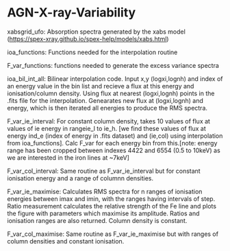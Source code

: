 # AGN-X-ray-Variability

xabsgrid_ufo: Absorption spectra generated by the xabs model (https://spex-xray.github.io/spex-help/models/xabs.html)

ioa_functions: Functions needed for the interpolation routine 

F_var_functions: functions needed to generate the excess variance spectra

ioa_bil_int_all: Bilinear interpolation code. Input x,y (logxi,lognh) and index of an energy value in the bin list and recieve a flux at this energy and ionisation/column density. Using flux at nearest (logxi,lognh) points in the .fits file for the interpolation. Genearates new flux at (logxi,lognh) and energy, which is then iterated all energies to produce the RMS spectra.

F_var_ie_interval: For constant column density, takes 10 values of flux at values of ie energy in rangeie_l to ie_h. [we find these values of flux at energy ind_e (index of energy in .fits dataset) and (ie,col) using interpolation from ioa_functions]. Calc F_var for each energy bin from this.[note: energy range has been cropped between indexes 4422 and 6554 (0.5 to 10keV) as we are interested in the iron lines at ~7keV]

F_var_col_interval: Same routine as F_var_ie_interval but for constant ionisation energy and a range of columnn densities.

F_var_ie_maximise: Calculates RMS spectra for n ranges of ionisation energies between imax and imin, with the ranges having intervals of step. Ratio measurement calculates the relative strength of the Fe line and plots the figure with parameters which maximise its amplitude. Ratios and ionisation ranges are also returned. Column density is constant.

F_var_col_maximise: Same routine as F_var_ie_maximise but with ranges of column densities and constant ionisation. 
